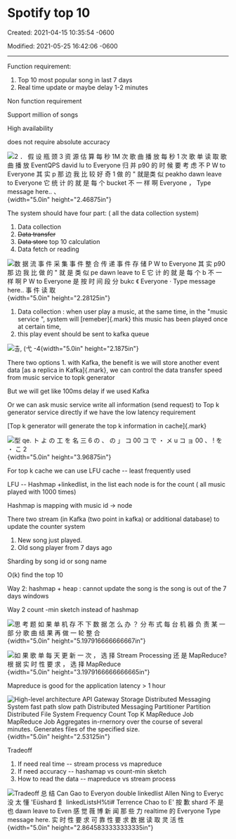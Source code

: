 # Spotify top 10 

Created: 2021-04-15 10:35:54 -0600

Modified: 2021-05-25 16:42:06 -0600

---

Function requirement:



1.  Top 10 most popular song in last 7 days
2.  Real time update or maybe delay 1-2 minutes





Non function requirement



Support million of songs

High availability

does not require absolute accuracy





![2 ． 假 设 瓶 颈 3 资 源 估 算 每 秒 1M 次 歌 曲 播 放 每 秒 1 次 歌 单 读 取 歌 曲 播 放 EventQPS david lu to Everyone 归 并 p90 的 时 候 要 考 虑 不 P W to Everyone 其 实 p 那 边 我 比 较 好 奇 1 做 的 " 就是类 似 peakho dawn leave to Everyone 它 统 计 的 就 是 每 个 bucket 不 一 样 啊 Everyone ， Type message here.. 、 ](../../media/Steam^JCollection-TopK-Spotify-top-10-image1.png){width="5.0in" height="2.46875in"}



The system should have four part: ( all the data collection system)



1.  Data collection
2.  ~~Data transfer~~
3.  ~~Data store~~ top 10 calculation
4.  Data fetch or reading



![数 据 流 事 件 采 集 事 件 整 合 传 递 事 件 存 储 P W to Everyone 其 实 p90 那 边 我 比 做 的 " 就 是 类 似 pe dawn leave to E 它 计 的 就 是 每 个 b 不 一 样 啊 P W to Everyone 是 按 时 间 段 分 bukc 《 Everyone · Type message here.. 事 件 读 取 ](../../media/Steam^JCollection-TopK-Spotify-top-10-image2.png){width="5.0in" height="2.28125in"}

1.  Data collection : when user play a music, at the same time, in the "music service ", system will [remeber]{.mark} this music has been played once at certain time,
2.  this play event should be sent to kafka queue



![출, (弋 -4 ](../../media/Steam^JCollection-TopK-Spotify-top-10-image3.png){width="5.0in" height="2.1875in"}



There two options 1. with Kafka, the benefit is we will store another event data [as a replica in Kafka]{.mark}, we can control the data transfer speed from music service to topk generator

But we will get like 100ms delay if we used Kafka





Or we can ask music service write all information (send request) to Top k generator service directly if we have the low latency requirement



[Top k generator will generate the top k information in cache]{.mark}





![型 qe. ト よ の 工 を 名 三 6 の 、 の 」 コ 00 コ で ・ メ u コ ョ 00 、 ! を ・ こ 2 ](../../media/Steam^JCollection-TopK-Spotify-top-10-image4.png){width="5.0in" height="3.96875in"}

For top k cache we can use LFU cache -- least frequently used



LFU -- Hashmap +linkedlist, in the list each node is for the count ( all music played with 1000 times)

Hashmap is mapping with music id -> node



There two stream (in Kafka (two point in kafka) or additional database) to update the counter system

1.  New song just played.
2.  Old song player from 7 days ago



Sharding by song id or song name





O(k) find the top 10



Way 2: hashmap + heap : cannot update the song is the song is out of the 7 days windows



Way 2 count -min sketch instead of hashmap





![思 考 题 如 果 单 机 存 不 下 数 据 怎 么 办 ？ 分 布 式 每 台 机 器 负 责 某 一 部 分 歌 曲 结 果 再 做 一 轮 整 合 ](../../media/Steam^JCollection-TopK-Spotify-top-10-image5.png){width="5.0in" height="5.197916666666667in"}





![如 果 歌 单 每 天 更 新 一 次 ， 选 择 Stream Processing 还 是 MapReduce? 根 据 实 时 性 要 求 ， 选 择 MapReduce ](../../media/Steam^JCollection-TopK-Spotify-top-10-image6.png){width="5.0in" height="3.1979166666666665in"}



Mapreduce is good for the application latency > 1 hour









![High-level architecture API Gateway Storage Distributed Messaging System fast path slow path Distributed Messaging Partitioner Partition Distributed File System Frequency Count Top K MapReduce Job MapReduce Job Aggregates in-rnernory over the course of several minutes. Generates files of the specified size. ](../../media/Steam^JCollection-TopK-Spotify-top-10-image7.png){width="5.0in" height="2.53125in"}



Tradeoff



1.  If need real time -- stream process vs mapreduce
2.  If need accuracy -- hashamap vs count-min sketch
3.  How to read the data -- mapreduce vs stream process





![Tradeoff 总 结 Can Gao to Everyon double linkedlist Allen Ning to Everyc 没 太 懂 'Eüshard 飠 linkedListsH%ti# Terrence Chao to E' 按 歉 shard 不 是 也 dawn leave to Even 感 觉 薇 博 新 闻 那 些 力 realtime 的 Everyone Type message here. 实 时 性 要 求 可 靠 性 要 求 数 据 读 取 灵 活 性 ](../../media/Steam^JCollection-TopK-Spotify-top-10-image8.png){width="5.0in" height="2.8645833333333335in"}











